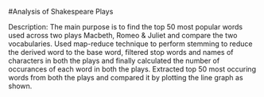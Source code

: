 #Analysis of Shakespeare Plays

Description: The main purpose is to find the top 50 most popular words used across two plays Macbeth, Romeo & Juliet and compare the two vocabularies. Used map-reduce technique to perform stemming to reduce the derived word to the base word, filtered stop words and names of characters in both the plays and finally calculated the number of occurances of each word in both the plays. Extracted top 50 most occuring words from both the plays and compared it by plotting the line graph as shown.


